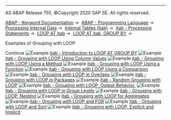   

* * *

AS ABAP Release 755, ©Copyright 2020 SAP SE. All rights reserved.

[ABAP - Keyword Documentation](javascript:call_link\('abenabap.htm'\)) →  [ABAP - Programming Language](javascript:call_link\('abenabap_reference.htm'\)) →  [Processing Internal Data](javascript:call_link\('abenabap_data_working.htm'\)) →  [Internal Tables (itab)](javascript:call_link\('abenitab.htm'\)) →  [itab - Processing Statements](javascript:call_link\('abentable_processing_statements.htm'\)) →  [LOOP AT itab](javascript:call_link\('abaploop_at_itab_variants.htm'\)) →  [LOOP AT itab, GROUP BY](javascript:call_link\('abaploop_at_itab_group_by.htm'\)) → 

Examples of Grouping with LOOP

Continue
![Example](exa.gif "Example") [itab - Introduction to LOOP AT GROUP BY](javascript:call_link\('abenloop_group_by_abexa.htm'\))
![Example](exa.gif "Example") [itab - Grouping with LOOP Using Column Values](javascript:call_link\('abenloop_group_by_values_abexa.htm'\))
![Example](exa.gif "Example") [itab - Grouping with LOOP Using a Method](javascript:call_link\('abenloop_group_by_method_abexa.htm'\))
![Example](exa.gif "Example") [itab - Grouping with LOOP Using a Function](javascript:call_link\('abenloop_group_by_func_abexa.htm'\))
![Example](exa.gif "Example") [itab - Grouping with LOOP Using a Comparison](javascript:call_link\('abenloop_group_by_comparison_abexa.htm'\))
![Example](exa.gif "Example") [itab - Grouping with LOOP in Overlaps](javascript:call_link\('abenloop_group_by_overlap_abexa.htm'\))
![Example](exa.gif "Example") [itab - Grouping with LOOP in Packages](javascript:call_link\('abenloop_group_by_packages_abexa.htm'\))
![Example](exa.gif "Example") [itab - Random Grouping with LOOP](javascript:call_link\('abenloop_group_by_random_abexa.htm'\))
![Example](exa.gif "Example") [itab - Grouping with LOOP, Output Behavior.](javascript:call_link\('abenloop_at_group_abexa.htm'\))
![Example](exa.gif "Example") [itab - Grouping with LOOP in Group Levels](javascript:call_link\('abenloop_group_by_levels_abexa.htm'\))
![Example](exa.gif "Example") [itab - Grouping with LOOP, Nesting](javascript:call_link\('abenloop_group_by_lvls_nst_abexa.htm'\))
![Example](exa.gif "Example") [itab - Grouping with LOOP for Aggregates](javascript:call_link\('abenloop_group_by_aggregates_abexa.htm'\))
![Example](exa.gif "Example") [itab - Grouping with LOOP and FOR](javascript:call_link\('abenloop_group_by_for_abexa.htm'\))
![Example](exa.gif "Example") [itab - Grouping with LOOP and Sort](javascript:call_link\('abenloop_group_by_sort_abexa.htm'\))
![Example](exa.gif "Example") [itab - Grouping with LOOP, Explicit and Implicit](javascript:call_link\('abenloop_group_by_explicit_abexa.htm'\))